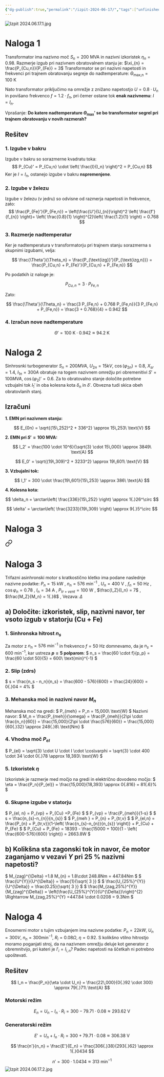 ```yaml
---
{"dg-publish":true,"permalink":"/izpit-2024-06-17/","tags":["unfinished"]}
---
```


![Izpit 2024.06.17.1.jpg](/img/user/Attachments/izpiti/Izpit%202024.06.17.1.jpg)
# Naloga 1
Transformator ima nazivno moč $S_n = 200\ \text{MVA}$ in nazivni izkoristek $\eta_n = 0{.}98$. Razmerje izgub pri nazivnem obratovalnem stanju je: $\xi_{n} = \frac{P_{Cu,n}}{P_{Fe}} = 3$
Transformator se pri nazivni napetosti in frekvenci pri trajnem obratovanju segreje do nadtemperature: $\Theta_{\text{max,n}} = 100\ \text{K}$

Nato transformator priključimo na omrežje z znižano napetostjo $U = 0{.}8 \cdot U_n$ in povišano frekvenco $f = 1{.}2 \cdot f_n$, pri čemer ostane tok **enak nazivnemu**: $I = I_n$.

Vprašanje: **Do katere nadtemperature $\Theta_{\text{max}}'$ se bo transformator segrel pri trajnem obratovanju v novih razmerah?**

## Rešitev
### 1. Izgube v bakru
Izgube v bakru so sorazmerne kvadratu toka:
$$
P_{Cu}' = P_{Cu,n} \cdot \left( \frac{I}{I_n} \right)^2 = P_{Cu,n}
$$
Ker je $I = I_n$, ostanejo izgube v bakru **nspremenjene**.

### 2. Izgube v železu
Izgube v železu (v jedru) so odvisne od razmerja napetosti in frekvence, zato:
$$
\frac{P_{Fe}'}{P_{Fe,n}} = \left(\frac{U'}{U_{n}}\right)^2 \left( \frac{f'}{f_{n}} \right)= \left( \frac{0.8}{1} \right)^{2}\left( \frac{1.2}{1} \right) = 0.768 
$$

### 3. Razmerje nadtemperatur
Ker je nadtemperatura v transformatorju pri trajnem stanju sorazmerna s skupnimi izgubami, velja:

$$
\frac{\Theta'}{\Theta_n} = \frac{P_{\text{izg}}'}{P_{\text{izg,n}}} = \frac{P_{Cu,n} + P_{Fe}'}{P_{Cu,n} + P_{Fe,n}}
$$

Po podatkih iz naloge je:

$$
P_{Cu,n} = 3 \cdot P_{Fe,n}
$$

Zato:

$$
\frac{\Theta'}{\Theta_n} = \frac{3 P_{Fe,n} + 0.768 P_{Fe,n}}{3 P_{Fe,n} + P_{Fe,n}} = \frac{3 + 0.768}{4} = 0.942
$$
### 4. Izračun nove nadtemperature
$$
\Theta' = 100\ \text{K} \cdot 0{.}942 \approx 94.2\ \text{K}
$$
# Naloga 2
Sinhrosnki turbogenerator $S_{n} = 200MVA$, $U_{2n} = 15kV$, $\cos(\varphi_{2n}) = 0.8$, $X_{sr} = 1.4$, $I_{1n} = 300A$ obratuje na togem nazivnem omrežju pri obremenitivi $S' = 100MVA$, $\cos(\varphi_{2})' = 0.6$. Za to obratovalno stanje določite potrebne vzbujalni tok $I_{1}'$ in oba kolesna kota $\delta_{n}$ in $\delta'$. Obvezna tudi skica obeh obratovlanih stanj.
## Izračuni

**1. EMN pri nazivnem stanju:**

$$
E_{0n} = \sqrt{(15\,252)^2 + 336^2} \approx 15\,253\ \text{V}
$$

**2. EMN pri $S' = 100$ MVA:**

$$
I_2' = \frac{100 \cdot 10^6}{\sqrt{3} \cdot 15\,000} \approx 3849\ \text{A}
$$

$$
E_0' = \sqrt{(19\,309)^2 + 3233^2} \approx 19\,601\ \text{V}
$$

**3. Vzbujalni tok:**

$$
I_1' = 300 \cdot \frac{19\,601}{15\,253} \approx 386\ \text{A}
$$

**4. Kolesna kota:**

$$
\delta_n = \arctan\left( \frac{336}{15\,252} \right) \approx 1{.}26^\circ
$$

$$
\delta' = \arctan\left( \frac{3233}{19\,309} \right) \approx 9{.}5^\circ
$$

# Naloga 3

<div class="transclusion internal-embed is-loaded"><a class="markdown-embed-link" href="/izpit-2022-09-01/#naloga-3" aria-label="Open link"><svg xmlns="http://www.w3.org/2000/svg" width="24" height="24" viewBox="0 0 24 24" fill="none" stroke="currentColor" stroke-width="2" stroke-linecap="round" stroke-linejoin="round" class="svg-icon lucide-link"><path d="M10 13a5 5 0 0 0 7.54.54l3-3a5 5 0 0 0-7.07-7.07l-1.72 1.71"></path><path d="M14 11a5 5 0 0 0-7.54-.54l-3 3a5 5 0 0 0 7.07 7.07l1.71-1.71"></path></svg></a><div class="markdown-embed">



# Naloga 3
Trifazni asinhronski motor s kratkostično kletko ima podane naslednje nazivne podatke: $P_n = 15\ \text{kW}$ , $n_n = 576\ \text{min}^{-1}$ , $U_n = 400\ \text{V}$ , $f_n = 50\ \text{Hz}$ , $\cos\varphi_n = 0{.}78$ , $I_n = 34\ \text{A}$ , $P_{tr+vent} = 100\ \text{W}$ , $\frac{I_Z}{I_n} = 7$ , $\frac{M_Z}{M_n} = 1{.}8$ , Vezava: $\Delta$

## a) Določite: izkoristek, slip, nazivni navor, ter vsoto izgub v statorju (Cu + Fe)
### 1. Sinhronska hitrost $n_s$
Za motor z $n_n = 576\ \text{min}^{-1}$ in frekvenco $f = 50\ \text{Hz}$ domnevamo, da je $n_s = 600\ \text{min}^{-1}$, kar ustreza **$p = 5$ polparom**:
$
n_s = \frac{60 \cdot f}{p_p} = \frac{60 \cdot 50}{5} = 600\ \text{min}^{-1}
$

### 2. Slip (zdrs)
$
s = \frac{n_s - n_n}{n_s} = \frac{600 - 576}{600} = \frac{24}{600} = 0{.}04 = 4\%
$
### 3. Mehanska moč in nazivni navor $M_n$
Mehanska moč na gredi:
$
P_{meh} = P_n = 15\,000\ \text{W}
$
Nazivni navor:
$
M_n = \frac{P_{meh}}{\omega} = \frac{P_{meh}}{2\pi \cdot \frac{n_n}{60}} = \frac{15\,000}{2\pi \cdot \frac{576}{60}} = \frac{15\,000}{60{.}32} \approx 248{.}8\ \text{Nm}
$
### 4. Vhodna moč $P_{el}$
$
P_{el} = \sqrt{3} \cdot U \cdot I \cdot \cos\varphi = \sqrt{3} \cdot 400 \cdot 34 \cdot 0{.}78 \approx 18\,393\ \text{W}
$
### 5. Izkoristek $\eta$
Izkoristek je razmerje med močjo na gredi in električno dovodeno močjo:
$
\eta = \frac{P_n}{P_{el}} = \frac{15\,000}{18\,393} \approx 0{.816} = 81{.6}\%
$
### 6. Skupne izgube v statorju

$
P_{el, n} = P_{vp} + P_{Cu} +P_{Fe}
$
$
P_{vp} = \frac{P_{meh}}{1-s} 
$
$
s = \frac{n_{s}-n_{n}}{n_{s}}
$
$
P_{meh } = P_{n} + P_{tr,v}
$
$
P_{el,n} = \frac{P_{n} + P_{tr,v}}{1-\left( \frac{n_{s}-n_{n}}{n_{s}} \right)} + P_{Cu} + P_{Fe} 
$
$
P_{Cu} + P_{Fe} = 18393 - \frac{15000 + 100}{1 - \left( \frac{600-576}{600} \right)} = 2663.8W
$


## b) Kolikšna sta zagonski tok in navor, če motor zaganjamo v vezavi $Y$ pri 25 % nazivni napetosti?
$
M_{zag}^{\Delta} =1.8 M_{n} = 1.8\cdot 248.8Nm = 447.84Nm
$
$
\frac{U^{Y}}{U^{\Delta}} = \frac{1}{\sqrt{ 3 }}
$
$
\frac{U_{25\%}^{Y}}{U^{\Delta}} = \frac{0.25}{\sqrt{ 3 }}
$
$
\frac{M_{zag,25\%}^{Y}}{M_{zag}^{\Delta}} = \left(\frac{U_{25\%}^{Y}}{U^{\Delta}}\right)^{2} \Rightarrow M_{zag,25\%}^{Y} =447.84 \cdot 0.0208 = 9.3Nm
$


</div></div>



# Naloga 4
Enosmerni motor s tujim vzbujanjem ima nazivne podatke: $P_{n} = 22kW$, $U_{n} = 300V$, $n_{n} = 300\text{min} ^{-1}$, $R_{i} = 0.08\Omega$, $\eta = 0.92$. S kolikšno vtilno hitrostjo moramo poganjati stroj, da na nazivnem omrežju deluje kot generator z obremnitvijo, pri kateri je $I'_{i} = I_{i,n}$? Padec napetosti na ščetkah ni potrebno upoštevati.

## Rešitev

$$
I_n = \frac{P_n}{\eta \cdot U_n} = \frac{22\,000}{0{.}92 \cdot 300} \approx 79{.}71\ \text{A}
$$

### Motorski režim
$$
E_n = U_n - I_n \cdot R_i = 300 - 79{.}71 \cdot 0{.}08 \approx 293{.}62\ \text{V}
$$

### Generatorski režim
$$
E' = U_n + I_n \cdot R_i = 300 + 79{.}71 \cdot 0{.}08 \approx 306{.}38\ \text{V}
$$

$$
\frac{n'}{n_n} = \frac{E'}{E_n} = \frac{306{.}38}{293{.}62} \approx 1{.}0434
$$

$$
n' = 300 \cdot 1{.}0434 \approx 313\ \text{min}^{-1}
$$
![Izpit 2024.06.17.2.jpg](/img/user/Attachments/izpiti/Izpit%202024.06.17.2.jpg)